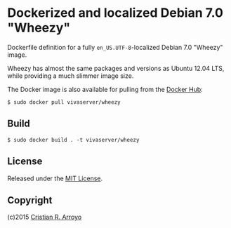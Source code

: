 # Dockerized and localized Debian 7.0 "Wheezy"

Dockerfile definition for a fully `en_US.UTF-8`-localized Debian 7.0 "Wheezy" image.

Wheezy has almost the same packages and versions as Ubuntu 12.04 LTS, while providing a much slimmer image size.

The Docker image is also available for pulling from the [Docker Hub][vsrv]:

    $ sudo docker pull vivaserver/wheezy

[vsrv]: https://registry.hub.docker.com/u/vivaserver/wheezy/

## Build

    $ sudo docker build . -t vivaserver/wheezy

## License

Released under the [MIT License](http://www.opensource.org/licenses/MIT).

## Copyright

(c)2015 [Cristian R. Arroyo](mailto:cristian.arroyo@vivaserver.com)
